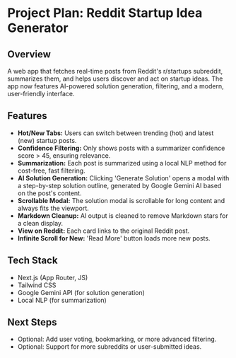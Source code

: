 # Project Plan: Reddit Startup Idea Generator

## Overview
A web app that fetches real-time posts from Reddit's r/startups subreddit, summarizes them, and helps users discover and act on startup ideas. The app now features AI-powered solution generation, filtering, and a modern, user-friendly interface.

## Features
- **Hot/New Tabs:** Users can switch between trending (hot) and latest (new) startup posts.
- **Confidence Filtering:** Only shows posts with a summarizer confidence score > 45, ensuring relevance.
- **Summarization:** Each post is summarized using a local NLP method for cost-free, fast filtering.
- **AI Solution Generation:** Clicking 'Generate Solution' opens a modal with a step-by-step solution outline, generated by Google Gemini AI based on the post's content.
- **Scrollable Modal:** The solution modal is scrollable for long content and always fits the viewport.
- **Markdown Cleanup:** AI output is cleaned to remove Markdown stars for a clean display.
- **View on Reddit:** Each card links to the original Reddit post.
- **Infinite Scroll for New:** 'Read More' button loads more new posts.

## Tech Stack
- Next.js (App Router, JS)
- Tailwind CSS
- Google Gemini API (for solution generation)
- Local NLP (for summarization)

## Next Steps
- Optional: Add user voting, bookmarking, or more advanced filtering.
- Optional: Support for more subreddits or user-submitted ideas. 